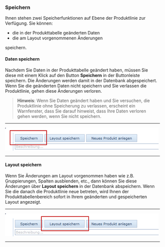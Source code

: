 ### Speichern

Ihnen stehen zwei Speicherfunktionen auf Ebene der Produktlinie zur Verfügung. Sie können:

* die in der Produkttabelle geänderten Daten
* die am Layout vorgenommenen Änderungen

speichern.

#### Daten speichern

Nachdem Sie Daten in der Produkttabelle geändert haben, müssen Sie diese mit einem Klick auf den Button **Speichern** in der Buttonleiste speichern. Die Änderungen werden damit in der Datenbank abgespeichert. Wenn Sie die geänderten Daten nicht speichern und Sie verlassen die Produktlinie, gehen diese Änderungen verloren. 

> **Hinweis**: Wenn Sie Daten geändert haben und Sie versuchen, die Produktlinie ohne Speicherung zu verlassen, erscheint ein Warnfenster, dass Sie darauf hinweist, dass Ihre Daten verloren gehen werden, wenn Sie nicht speichern.

---
![](/assets/wpl54.png)

---

#### Layout speichern

Wenn Sie Änderungen am Layout vorgenommen haben wie z.B. Gruppierungen, Spalten ausblenden, etc., dann können Sie diese Änderungen über **Layout speichern** in der Datenbank abspeichern. Wenn Sie die danach die Produktlinie neue betreten, wird Ihnen der Produkttabellenbereich sofort in Ihrem geänderten und gespeicherten Layout angezeigt. 

---
![](/assets/wpl55.png)

---




